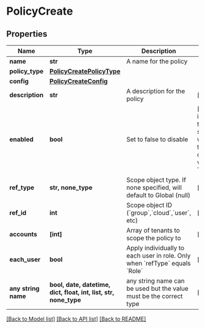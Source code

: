 # PolicyCreate


## Properties
Name | Type | Description | Notes
------------ | ------------- | ------------- | -------------
**name** | **str** | A name for the policy | 
**policy_type** | [**PolicyCreatePolicyType**](PolicyCreatePolicyType.md) |  | 
**config** | [**PolicyCreateConfig**](PolicyCreateConfig.md) |  | 
**description** | **str** | A description for the policy | [optional] 
**enabled** | **bool** | Set to false to disable | [optional]  if omitted the server will use the default value of True
**ref_type** | **str, none_type** | Scope object type.  If none specified, will default to Global (null) | [optional] 
**ref_id** | **int** | Scope object ID (&#x60;group&#x60;,&#x60;cloud&#x60;,&#x60;user&#x60;, etc) | [optional] 
**accounts** | **[int]** | Array of tenants to scope the policy to | [optional] 
**each_user** | **bool** | Apply individually to each user in role.  Only when &#x60;refType&#x60; equals &#x60;Role&#x60; | [optional] 
**any string name** | **bool, date, datetime, dict, float, int, list, str, none_type** | any string name can be used but the value must be the correct type | [optional]

[[Back to Model list]](../README.md#documentation-for-models) [[Back to API list]](../README.md#documentation-for-api-endpoints) [[Back to README]](../README.md)


